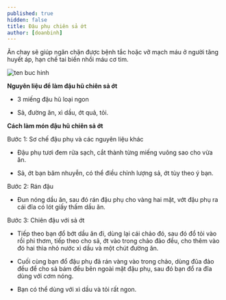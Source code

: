```yaml
---
published: true
hidden: false
title: Đậu phụ chiên sả ớt
author: [doanbinh]
---
```

 Ăn chay sẽ giúp ngăn chặn được bệnh tắc hoặc vỡ mạch máu ở người tăng huyết áp, hạn chế tai biến nhồi máu cơ tim.

![ten buc hinh](https://lauganoi.com/wp-content/uploads/2014/06/Com-phan-Dau-hu-chien-xa1-1180x788.jpg "ten buc hinh")

**Nguyên liệu để làm đậu hũ chiên sả ớt**

+ 3 miếng đậu hũ loại ngon

+ Sả, đường ăn, xì dầu, ớt quả, tỏi.

**Cách làm món đậu hũ chiên sả ớt**

Bước 1: Sơ chế đậu phụ và các nguyên liệu khác

+ Đậu phụ tươi đem rửa sạch, cắt thành từng miếng vuông sao cho vừa ăn.

+ Sả, ớt bạn băm nhuyễn, có thể điều chỉnh lượng sả, ớt tùy theo ý bạn.

Bước 2: Rán đậu

+ Đun nóng dầu ăn, sau đó rán đậu phụ cho vàng hai mặt, vớt đậu phụ ra cái đĩa có lót giấy thấm dầu ăn.

Bước 3: Chiên đậu với sả ớt

+ Tiếp theo bạn đổ bớt dầu ăn đi, dùng lại cái chảo đó, sau đó đổ tỏi vào rồi phi thơm, tiếp theo cho sả, ớt vào trong chảo đảo đều, cho thêm vào đó hai thìa nhỏ nước xì dầu và một chút đường ăn.

+ Cuối cùng bạn đổ đậu phụ đã rán vàng vào trong chảo, dùng đũa đảo đều để cho sả bám đều bên ngoài mặt đậu phụ, sau đó bạn đổ ra đĩa dùng với cơm nóng.

+ Bạn có thể dùng với xì dầu và tỏi rất ngon.
